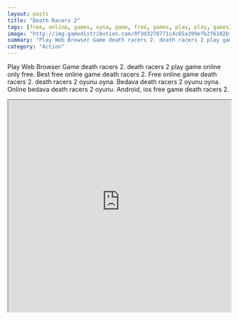 ```yaml
---
layout: posts
title: "Death Racers 2"
tags: [free, online, games, oyna, game, free, games, play, play, games]
image: "http://img.gamedistribution.com/0f3d3270771c4c65a399efb2f6102bf0.jpg"
summary: "Play Web Browser Game death racers 2. death racers 2 play game online only free. Best free online game death racers 2. Free online game death racers 2. death racers 2 oyunu oyna. Bedava death racers 2 oyunu oyna. Online bedava death racers 2 oyunu. Android, ios free game death racers 2."
category: "Action"
---
```


Play Web Browser Game death racers 2. death racers 2 play game online only free. Best free online game death racers 2. Free online game death racers 2. death racers 2 oyunu oyna. Bedava death racers 2 oyunu oyna. Online bedava death racers 2 oyunu. Android, ios free game death racers 2.

<iframe width="100%" height="480px;" src="http://flash.gamedistribution.com?game=0f3d3270771c4c65a399efb2f6102bf0"></iframe>